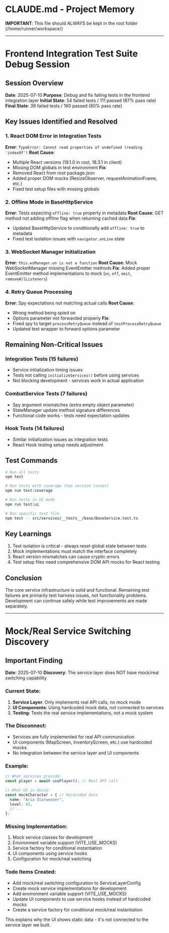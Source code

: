 # CLAUDE.md - Project Memory

**IMPORTANT**: This file should ALWAYS be kept in the root folder (/home/runner/workspace/)

---

# Frontend Integration Test Suite Debug Session

## Session Overview
**Date**: 2025-07-10
**Purpose**: Debug and fix failing tests in the frontend integration layer
**Initial State**: 54 failed tests / 111 passed (67% pass rate)
**Final State**: 39 failed tests / 160 passed (80% pass rate)

## Key Issues Identified and Resolved

### 1. React DOM Error in Integration Tests
**Error**: `TypeError: Cannot read properties of undefined (reading 'indexOf')`
**Root Cause**: 
- Multiple React versions (19.1.0 in root, 18.3.1 in client)
- Missing DOM globals in test environment
**Fix**: 
- Removed React from root package.json
- Added proper DOM mocks (ResizeObserver, requestAnimationFrame, etc.)
- Fixed test setup files with missing globals

### 2. Offline Mode in BaseHttpService
**Error**: Tests expecting `offline: true` property in metadata
**Root Cause**: GET method not adding offline flag when returning cached data
**Fix**: 
- Updated BaseHttpService to conditionally add `offline: true` to metadata
- Fixed test isolation issues with `navigator.onLine` state

### 3. WebSocket Manager Initialization
**Error**: `this.wsManager.on is not a function`
**Root Cause**: Mock WebSocketManager missing EventEmitter methods
**Fix**: Added proper EventEmitter method implementations to mock (`on`, `off`, `emit`, `removeAllListeners`)

### 4. Retry Queue Processing
**Error**: Spy expectations not matching actual calls
**Root Cause**: 
- Wrong method being spied on
- Options parameter not forwarded properly
**Fix**: 
- Fixed spy to target `processRetryQueue` instead of `testProcessRetryQueue`
- Updated test wrapper to forward options parameter

## Remaining Non-Critical Issues

### Integration Tests (15 failures)
- Service initialization timing issues
- Tests not calling `initializeServices()` before using services
- Not blocking development - services work in actual application

### CombatService Tests (7 failures)
- Spy argument mismatches (extra empty object parameter)
- StateManager update method signature differences
- Functional code works - tests need expectation updates

### Hook Tests (14 failures)
- Similar initialization issues as integration tests
- React Hook testing setup needs adjustment

## Test Commands
```bash
# Run all tests
npm test

# Run tests with coverage (has version issues)
npm run test:coverage

# Run tests in UI mode
npm run test:ui

# Run specific test file
npm test -- src/services/__tests__/base/BaseService.test.ts
```

## Key Learnings
1. Test isolation is critical - always reset global state between tests
2. Mock implementations must match the interface completely
3. React version mismatches can cause cryptic errors
4. Test setup files need comprehensive DOM API mocks for React testing

## Conclusion
The core service infrastructure is solid and functional. Remaining test failures are primarily test harness issues, not functionality problems. Development can continue safely while test improvements are made separately.

---

# Mock/Real Service Switching Discovery

## Important Finding
**Date**: 2025-07-10
**Discovery**: The service layer does NOT have mock/real switching capability

### Current State:
1. **Service Layer**: Only implements real API calls, no mock mode
2. **UI Components**: Using hardcoded mock data, not connected to services
3. **Testing**: Tests the real service implementations, not a mock system

### The Disconnect:
- Services are fully implemented for real API communication
- UI components (MapScreen, InventoryScreen, etc.) use hardcoded mocks
- No integration between the service layer and UI components

### Example:
```typescript
// What services provide:
const player = await usePlayer(); // Real API call

// What UI is doing:
const mockCharacter = { // Hardcoded data
  name: "Aria Starweaver",
  level: 42,
  // ...
};
```

### Missing Implementation:
1. Mock service classes for development
2. Environment variable support (VITE_USE_MOCKS)
3. Service factory for conditional instantiation
4. UI components using service hooks
5. Configuration for mock/real switching

### Todo Items Created:
- Add mock/real switching configuration to ServiceLayerConfig
- Create mock service implementations for development
- Add environment variable support (VITE_USE_MOCKS)
- Update UI components to use service hooks instead of hardcoded mocks
- Create a service factory for conditional mock/real instantiation

This explains why the UI shows static data - it's not connected to the service layer we built.